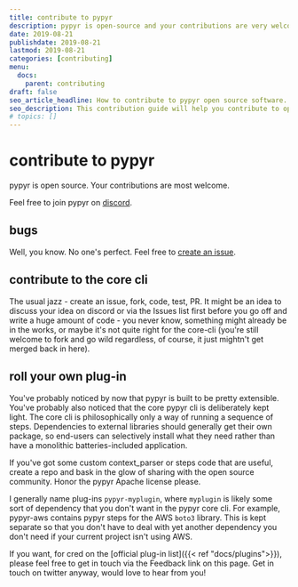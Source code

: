 ```yaml
---
title: contribute to pypyr
description: pypyr is open-source and your contributions are very welcome!
date: 2019-08-21
publishdate: 2019-08-21
lastmod: 2019-08-21
categories: [contributing]
menu:
  docs:
    parent: contributing
draft: false
seo_article_headline: How to contribute to pypyr open source software.
seo_description: This contribution guide will help you contribute to open-source software even if you don't code.
# topics: []
---
```

# contribute to pypyr
pypyr is open source. Your contributions are most welcome.

Feel free to join pypyr on
[discord](https://discordapp.com/invite/8353JkB).

## bugs
Well, you know. No one's perfect. Feel free to [create an
issue](https://github.com/pypyr/pypyr-cli/issues/new).

## contribute to the core cli
The usual jazz - create an issue, fork, code, test, PR. It might be an
idea to discuss your idea on discord or via the Issues list first before
you go off and write a huge amount of code - you never know, something
might already be in the works, or maybe it's not quite right for the
core-cli (you're still welcome to fork and go wild regardless, of
course, it just mightn't get merged back in here).


## roll your own plug-in
You've probably noticed by now that pypyr is built to be pretty
extensible. You've probably also noticed that the core pypyr cli is
deliberately kept light. The core cli is philosophically only a way of
running a sequence of steps. Dependencies to external libraries should
generally get their own package, so end-users can selectively install
what they need rather than have a monolithic batteries-included
application.

If you've got some custom context_parser or steps code that are
useful, create a repo and bask in the glow of sharing with the open
source community. Honor the pypyr Apache license please.

I generally name plug-ins `pypyr-myplugin`, where `myplugin`
is likely some sort of dependency that you don't want in the pypyr core
cli. For example, pypyr-aws contains pypyr steps for the
AWS `boto3` library. This is kept separate so that you don't have to deal
with yet another dependency you don't need if your current project
isn't using AWS.

If you want, for cred on the [official plug-in list]({{< ref "docs/plugins">}}), 
please feel free to get in touch via the Feedback link on this page. Get in 
touch on twitter anyway, would love to hear from you!
